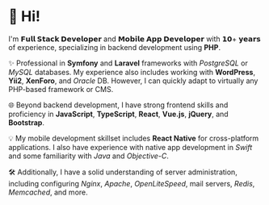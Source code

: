# 👋 Hi!

I'm **𝗙𝘂𝗹𝗹 𝗦𝘁𝗮𝗰𝗸 𝗗𝗲𝘃𝗲𝗹𝗼𝗽𝗲𝗿** and **𝗠𝗼𝗯𝗶𝗹𝗲 𝗔𝗽𝗽 𝗗𝗲𝘃𝗲𝗹𝗼𝗽𝗲𝗿** with 𝟭𝟬+ 𝘆𝗲𝗮𝗿𝘀 of experience, specializing in backend development using **PHP**.

✨ Professional in **Symfony** and **Laravel** frameworks with *PostgreSQL* or *MySQL* databases. My experience also includes working with **WordPress**, **Yii2**, **XenForo**, and *Oracle* DB.
However, I can quickly adapt to virtually any PHP-based framework or CMS.

🌐 Beyond backend development, I have strong frontend skills and proficiency in **JavaScript**, **TypeScript**, **React**, **Vue.js**, **jQuery**, and **Bootstrap**.

💡 My mobile development skillset includes **React Native** for cross-platform applications. I also have experience with native app development in *Swift* and some familiarity with *Java* and *Objective-C*.

🛠️ Additionally, I have a solid understanding of server administration, including configuring *Nginx*, *Apache*, *OpenLiteSpeed*, mail servers, *Redis*, *Memcached*, and more.
